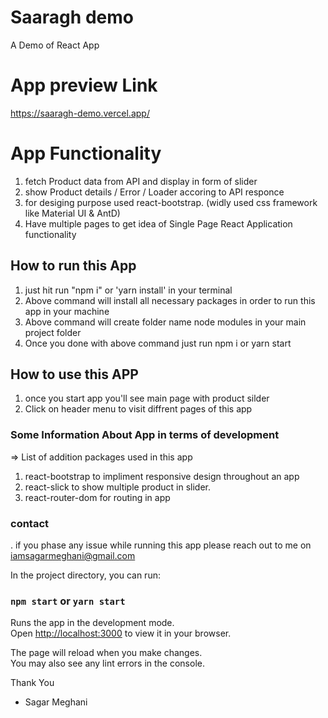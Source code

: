 # Saaragh demo

A Demo of React App


# App preview Link
https://saaragh-demo.vercel.app/


# App Functionality
1. fetch Product data from API and display in form of slider
2. show Product details / Error / Loader accoring to API responce
3. for desiging purpose used react-bootstrap. (widly used css framework like Material UI & AntD)
4. Have multiple pages to get idea of Single Page React Application functionality   

## How to run this App

1. just hit run "npm i" or 'yarn install' in your terminal
2. Above command will install all necessary packages in order to run this app in your machine
3. Above command will create folder name node modules in your main project folder
4. Once you done with above command just run npm i or yarn start

## How to use this APP
1. once you start app you'll see main page with product silder
2. Click on header menu to visit diffrent pages of this app

### Some Information About App in terms of development
=> List of addition packages used in this app  
1. react-bootstrap to impliment responsive design throughout an app
2. react-slick to show multiple product in slider.
3. react-router-dom for routing in app

### contact
. if you phase any issue while running this app please reach out to me on iamsagarmeghani@gmail.com

In the project directory, you can run:

### `npm start` or `yarn start`

Runs the app in the development mode.\
Open [http://localhost:3000](http://localhost:3000) to view it in your browser.

The page will reload when you make changes.\
You may also see any lint errors in the console.

Thank You
- Sagar Meghani
